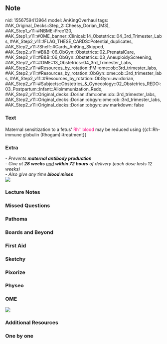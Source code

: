 ## Note
nid: 1556759413964
model: AnKingOverhaul
tags: #AK_Original_Decks::Step_2::Cheesy_Dorian_(M3), #AK_Step1_v11::#NBME::Free120, #AK_Step1_v11::#OME_banner::Clinical::14_Obstetrics::04_3rd_Trimester_Labs, #AK_Step2_v11::!FLAG_THESE_CARDS::Potential_duplicates, #AK_Step2_v11::!Shelf::#Cards_AnKing_Skipped, #AK_Step2_v11::#B&B::06_ObGyn::Obstetrics::02_PrenatalCare, #AK_Step2_v11::#B&B::06_ObGyn::Obstetrics::03_AneuploidyScreening, #AK_Step2_v11::#OME::13_Obstetrics::04_3rd_Trimester_Labs, #AK_Step2_v11::#Resources_by_rotation::FM::ome::ob::3rd_trimester_labs, #AK_Step2_v11::#Resources_by_rotation::ObGyn::ome::ob::3rd_trimester_labs, #AK_Step2_v11::#Resources_by_rotation::ObGyn::uw::dorian, #AK_Step2_v11::#Subjects::Obstetrics_&_Gynecology::02_Obstetrics_REDO::03_Postpartum::Infant::Alloimmunization_Redo, #AK_Step2_v11::Original_decks::Dorian::fam::ome::ob::3rd_trimester_labs, #AK_Step2_v11::Original_decks::Dorian::obgyn::ome::ob::3rd_trimester_labs, #AK_Step2_v11::Original_decks::Dorian::obgyn::uw
markdown: false

### Text
Maternal sensitization to a fetus' <font color=
"#FC0280">Rh<sup>+</sup> blood</font> may be reduced using
{{c1::Rh-immune globulin (Rhogam)::treatment}}

### Extra
<div>
  <div>
    <div>
      <i>- Prevents <b>maternal antibody production</b></i>
    </div>
    <div>
      <i>- Give at <b>28</b> <b>weeks</b> <u>and</u> <b>within
      72</b> <b>hours</b> of delivery (each dose lasts 12
      weeks)</i>
    </div>
    <div>
      <i>- Also give any time <b>blood mixes</b></i>
    </div>
    <div><img src="okaaaay....png"></div>
  </div>
</div>

### Lecture Notes


### Missed Questions


### Pathoma


### Boards and Beyond


### First Aid


### Sketchy


### Pixorize


### Physeo


### OME
<div class="ome-widget">
  <a href=
  "https://onlinemeded.org/spa/obstetrics/3rd-trimester-labs/acquire?ref=anki">
  <img src="_OME_AnkiFlashcards_Lesson_3.png"></a>
</div>

### Additional Resources


### One by one

